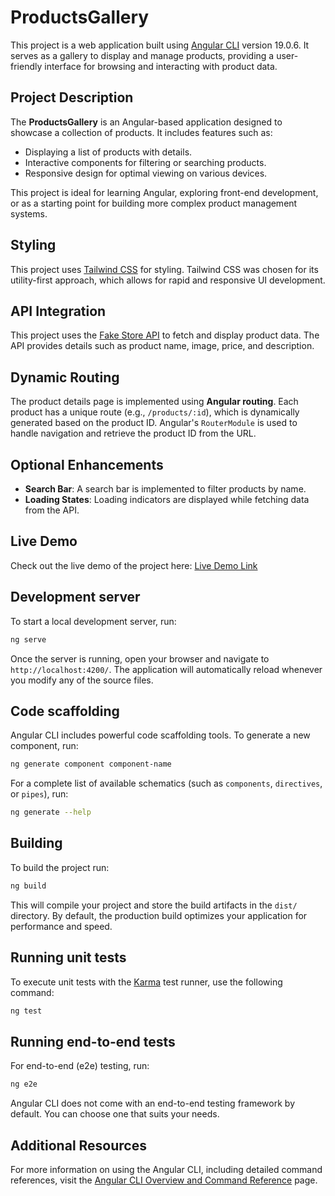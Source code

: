 # ProductsGallery

This project is a web application built using [Angular CLI](https://github.com/angular/angular-cli) version 19.0.6. It serves as a gallery to display and manage products, providing a user-friendly interface for browsing and interacting with product data.

## Project Description

The **ProductsGallery** is an Angular-based application designed to showcase a collection of products. It includes features such as:

- Displaying a list of products with details.
- Interactive components for filtering or searching products.
- Responsive design for optimal viewing on various devices.

This project is ideal for learning Angular, exploring front-end development, or as a starting point for building more complex product management systems.

## Styling

This project uses [Tailwind CSS](https://tailwindcss.com/) for styling. Tailwind CSS was chosen for its utility-first approach, which allows for rapid and responsive UI development.

## API Integration

This project uses the [Fake Store API](https://fakestoreapi.com/products) to fetch and display product data. The API provides details such as product name, image, price, and description.

## Dynamic Routing

The product details page is implemented using **Angular routing**. Each product has a unique route (e.g., `/products/:id`), which is dynamically generated based on the product ID. Angular's `RouterModule` is used to handle navigation and retrieve the product ID from the URL.

## Optional Enhancements

- **Search Bar**: A search bar is implemented to filter products by name.
- **Loading States**: Loading indicators are displayed while fetching data from the API.

## Live Demo

Check out the live demo of the project here: [Live Demo Link](products-gallery-eight.vercel.app)

## Development server

To start a local development server, run:

```bash
ng serve
```

Once the server is running, open your browser and navigate to `http://localhost:4200/`. The application will automatically reload whenever you modify any of the source files.

## Code scaffolding

Angular CLI includes powerful code scaffolding tools. To generate a new component, run:

```bash
ng generate component component-name
```

For a complete list of available schematics (such as `components`, `directives`, or `pipes`), run:

```bash
ng generate --help
```

## Building

To build the project run:

```bash
ng build
```

This will compile your project and store the build artifacts in the `dist/` directory. By default, the production build optimizes your application for performance and speed.

## Running unit tests

To execute unit tests with the [Karma](https://karma-runner.github.io) test runner, use the following command:

```bash
ng test
```

## Running end-to-end tests

For end-to-end (e2e) testing, run:

```bash
ng e2e
```

Angular CLI does not come with an end-to-end testing framework by default. You can choose one that suits your needs.

## Additional Resources

For more information on using the Angular CLI, including detailed command references, visit the [Angular CLI Overview and Command Reference](https://angular.dev/tools/cli) page.
